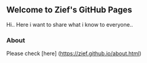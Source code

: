 ## Welcome to Zief's GitHub Pages

Hi.. 
Here i want to share what i know to everyone..


### About

Please check [here] (https://zief.github.io/about.html)
